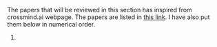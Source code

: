 The papers that will be reviewed in this section has inspired from crossmind.ai webpage. The papers are listed in [this link]. I have also put them below in numerical order. 

1. 


[this link]: https://blog.crossminds.ai/post/must-read-ai-papers-neural-networks-computer-vision-deep-learning-nlp-machine-learning#Top